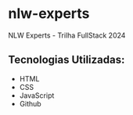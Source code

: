# nlw-experts
NLW Experts - Trilha FullStack 2024

## Tecnologias Utilizadas:

- HTML
- CSS
- JavaScript
- Github